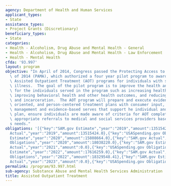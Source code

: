```yaml
---
agency: Department of Health and Human Services
applicant_types:
- State
assistance_types:
- Project Grants (Discretionary)
beneficiary_types:
- State
categories:
- Health - Alcoholism, Drug Abuse and Mental Health - General
- Health - Alcoholism, Drug Abuse and Mental Health - Law Enforcement
- Health - Mental Health
cfda: '93.997'
layout: program
objective: "In April of 2014, Congress passed the Protecting Access to Medicare Act\
  \ of 2014 (PAMA), which authorized a four year pilot program to award grants for\
  \ Assisted Outpatient Treatment (AOT) programs for individuals with serious mental\
  \ illness.  The goal of the pilot program is to improve the health and social outcomes\
  \ for the individuals served in the program such as increasing healthcare utilization,\
  \ improving behavioral health and other health outcomes, and reducing rates of homelessness\
  \ and incarceration.  The AOT program will prepare and execute evidence-based, recovery\
  \ oriented, and person-centered treatment plans with consumer input, provide case\
  \ management and evidence-based serves that support he individual and the treatment\
  \ plan, ensure individuals are made aware of criteria for AOT completion, and ensure\
  \ appropriate referrals to medical and social services providers based on the individual\u2019\
  s needs."
obligations: '[{"key":"SAM.gov Estimate","year":"2019","amount":13515424.0},{"key":"SAM.gov
  Actual","year":"2019","amount":13515424.0},{"key":"USASpending.gov Obligations","year":"2019","amount":13965424.0},{"key":"SAM.gov
  Estimate","year":"2020","amount":15808664.0},{"key":"SAM.gov Actual","year":"2020","amount":15808664.0},{"key":"USASpending.gov
  Obligations","year":"2020","amount":18038220.0},{"key":"SAM.gov Estimate","year":"2021","amount":2395555.0},{"key":"SAM.gov
  Actual","year":"2021","amount":0.0},{"key":"USASpending.gov Obligations","year":"2021","amount":13891762.06},{"key":"SAM.gov
  Estimate","year":"2022","amount":17616259.0},{"key":"SAM.gov Actual","year":"2022","amount":0.0},{"key":"USASpending.gov
  Obligations","year":"2022","amount":18329548.41},{"key":"SAM.gov Estimate","year":"2023","amount":0.0},{"key":"SAM.gov
  Actual","year":"2023","amount":0.0},{"key":"USASpending.gov Obligations","year":"2023","amount":15451925.96}]'
permalink: /program/93.997.html
sub-agency: Substance Abuse and Mental Health Services Administration
title: Assisted Outpatient Treatment
---
```

